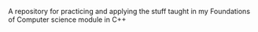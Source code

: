 A repository for practicing and applying the stuff taught in my Foundations of Computer science module in C++
